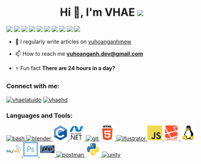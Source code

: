 <h1 align="center">Hi 🌱, I'm VHAE <img src="https://media.giphy.com/media/mGcNjsfWAjY5AEZNw6/giphy.gif" width="50"></h2></h1>
<div>
<img src="https://media1.giphy.com/media/3oKIPfxaR74T3SgKVW/giphy.gif?cid=790b7611782406bbcdc2f49f4622a66058a54bbfff179483&rid=giphy.gif&ct=g" width="50">
 <img src="https://media1.giphy.com/media/3oKIPfxaR74T3SgKVW/giphy.gif?cid=790b7611782406bbcdc2f49f4622a66058a54bbfff179483&rid=giphy.gif&ct=g" width="50">
 <img src="https://media1.giphy.com/media/3oKIPfxaR74T3SgKVW/giphy.gif?cid=790b7611782406bbcdc2f49f4622a66058a54bbfff179483&rid=giphy.gif&ct=g" width="50">
 <img src="https://media1.giphy.com/media/3oKIPfxaR74T3SgKVW/giphy.gif?cid=790b7611782406bbcdc2f49f4622a66058a54bbfff179483&rid=giphy.gif&ct=g" width="50">
 <img src="https://media1.giphy.com/media/3oKIPfxaR74T3SgKVW/giphy.gif?cid=790b7611782406bbcdc2f49f4622a66058a54bbfff179483&rid=giphy.gif&ct=g" width="50">
 <img src="https://media1.giphy.com/media/3oKIPfxaR74T3SgKVW/giphy.gif?cid=790b7611782406bbcdc2f49f4622a66058a54bbfff179483&rid=giphy.gif&ct=g" width="50">
 <img src="https://media1.giphy.com/media/3oKIPfxaR74T3SgKVW/giphy.gif?cid=790b7611782406bbcdc2f49f4622a66058a54bbfff179483&rid=giphy.gif&ct=g" width="50">
 <img src="https://media1.giphy.com/media/3oKIPfxaR74T3SgKVW/giphy.gif?cid=790b7611782406bbcdc2f49f4622a66058a54bbfff179483&rid=giphy.gif&ct=g" width="50">
 <img src="https://media1.giphy.com/media/3oKIPfxaR74T3SgKVW/giphy.gif?cid=790b7611782406bbcdc2f49f4622a66058a54bbfff179483&rid=giphy.gif&ct=g" width="50">
 <img src="https://media1.giphy.com/media/3oKIPfxaR74T3SgKVW/giphy.gif?cid=790b7611782406bbcdc2f49f4622a66058a54bbfff179483&rid=giphy.gif&ct=g" width="50">
 </div>



- 📝 I regularly write articles on <a href="https://vuhoanganhmew.blogspot.com">vuhoanganhmew</a>

- 📫 How to reach me **vuhoanganh.dev@gmail.com**

- ⚡ Fun fact **There are 24 hours in a day?**

<h3 align="left">Connect with me:</h3>
<p align="left">
<a href="https://fb.com/vhaelatuido" target="blank"><img align="center" src="https://raw.githubusercontent.com/rahuldkjain/github-profile-readme-generator/master/src/images/icons/Social/facebook.svg" alt="vhaelatuido" height="30" width="40" /></a>
<a href="https://www.youtube.com/c/vhaehd" target="blank"><img align="center" src="https://raw.githubusercontent.com/rahuldkjain/github-profile-readme-generator/master/src/images/icons/Social/youtube.svg" alt="vhaehd" height="30" width="40" /></a>
</p>

<h3 align="left">Languages and Tools:</h3>
<p align="left"> <a href="https://www.gnu.org/software/bash/" target="_blank"> <img src="https://www.vectorlogo.zone/logos/gnu_bash/gnu_bash-icon.svg" alt="bash" width="40" height="40"/> </a> <a href="https://www.blender.org/" target="_blank"> <img src="https://download.blender.org/branding/community/blender_community_badge_white.svg" alt="blender" width="40" height="40"/> </a> <a href="https://www.cprogramming.com/" target="_blank"> <img src="https://raw.githubusercontent.com/devicons/devicon/master/icons/c/c-original.svg" alt="c" width="40" height="40"/> </a> <a href="https://dotnet.microsoft.com/" target="_blank"> <img src="https://raw.githubusercontent.com/devicons/devicon/master/icons/dot-net/dot-net-original-wordmark.svg" alt="dotnet" width="40" height="40"/> </a> <a href="https://git-scm.com/" target="_blank"> <img src="https://www.vectorlogo.zone/logos/git-scm/git-scm-icon.svg" alt="git" width="40" height="40"/> </a> <a href="https://www.w3.org/html/" target="_blank"> <img src="https://raw.githubusercontent.com/devicons/devicon/master/icons/html5/html5-original-wordmark.svg" alt="html5" width="40" height="40"/> </a> <a href="https://www.adobe.com/in/products/illustrator.html" target="_blank"> <img src="https://www.vectorlogo.zone/logos/adobe_illustrator/adobe_illustrator-icon.svg" alt="illustrator" width="40" height="40"/> </a> <a href="https://developer.mozilla.org/en-US/docs/Web/JavaScript" target="_blank"> <img src="https://raw.githubusercontent.com/devicons/devicon/master/icons/javascript/javascript-original.svg" alt="javascript" width="40" height="40"/> </a> <a href="https://laravel.com/" target="_blank"> <img src="https://raw.githubusercontent.com/devicons/devicon/master/icons/laravel/laravel-plain-wordmark.svg" alt="laravel" width="40" height="40"/> </a> <a href="https://www.linux.org/" target="_blank"> <img src="https://raw.githubusercontent.com/devicons/devicon/master/icons/linux/linux-original.svg" alt="linux" width="40" height="40"/> </a> <a href="https://www.mysql.com/" target="_blank"> <img src="https://raw.githubusercontent.com/devicons/devicon/master/icons/mysql/mysql-original-wordmark.svg" alt="mysql" width="40" height="40"/> </a> <a href="https://www.photoshop.com/en" target="_blank"> <img src="https://raw.githubusercontent.com/devicons/devicon/master/icons/photoshop/photoshop-line.svg" alt="photoshop" width="40" height="40"/> </a> <a href="https://www.php.net" target="_blank"> <img src="https://raw.githubusercontent.com/devicons/devicon/master/icons/php/php-original.svg" alt="php" width="40" height="40"/> </a> <a href="https://postman.com" target="_blank"> <img src="https://www.vectorlogo.zone/logos/getpostman/getpostman-icon.svg" alt="postman" width="40" height="40"/> </a> <a href="https://www.python.org" target="_blank"> <img src="https://raw.githubusercontent.com/devicons/devicon/master/icons/python/python-original.svg" alt="python" width="40" height="40"/> </a> <a href="https://unity.com/" target="_blank"> <img src="https://www.vectorlogo.zone/logos/unity3d/unity3d-icon.svg" alt="unity" width="40" height="40"/> </a> </p>
